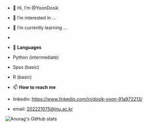 - 👋 Hi, I’m @YoonDosik
- 👀 I’m interested in ...
- 🌱 I’m currently learning ...
- 
- 🧾 **Languages**
  
- Python (intermediate)
- Spss (basic)
- R (basic)
  
- 📫 **How to reach me**
  
- linkedin: https://www.linkedin.com/in/dosik-yoon-91a972213/
- email: 202221075@inu.ac.kr

![Anurag's GitHub stats](https://github-readme-stats.vercel.app/api?username=YoonDosik&show_icons=true&theme=transparent)
<!---
YoonDosik/YoonDosik is a ✨ special ✨ repository because its `README.md` (this file) appears on your GitHub profile.
You can click the Preview link to take a look at your changes.
--->
